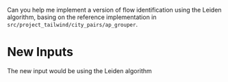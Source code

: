 Can you help me implement a version of flow identification using the Leiden algorithm, basing on the reference implementation in `src/project_tailwind/city_pairs/ap_grouper`. 

# New Inputs
The new input would be using the Leiden algorithm 